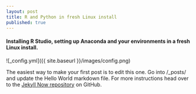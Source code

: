 ```yaml
---
layout: post
title: R and Python in fresh Linux install
published: true
---
```


#### Installing R Studio, setting up Anaconda and your environments in a fresh Linux install.
![_config.yml]({{ site.baseurl }}/images/config.png)

The easiest way to make your first post is to edit this one. Go into /_posts/ and update the Hello World markdown file. For more instructions head over to the [Jekyll Now repository](https://github.com/barryclark/jekyll-now) on GitHub.
